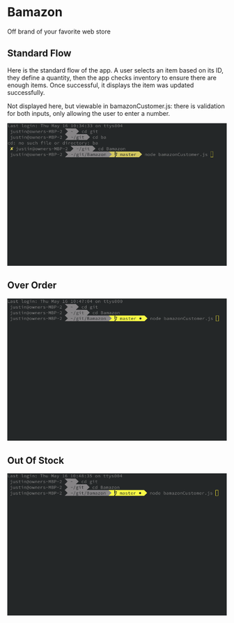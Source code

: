 # Bamazon
Off brand of your favorite web store

## Standard Flow

Here is the standard flow of the app. A user selects an item based on its ID, they define a quantity, then the app checks inventory to ensure there are enough items. Once successful, it displays the item was updated successfully. 

Not displayed here, but viewable in bamazonCustomer.js: there is validation for both inputs, only allowing the user to enter a number.

![](gifs/StandardFlow.gif)

## Over Order

![](gifs/OverOrder.gif)

## Out Of Stock

![](gifs/outofstock.gif)